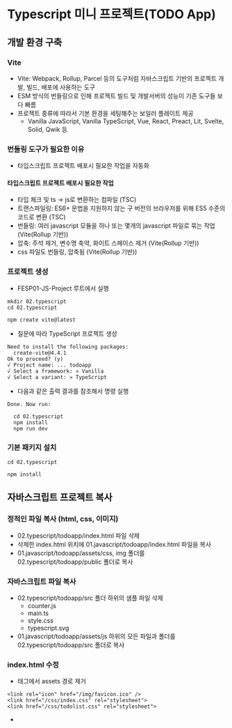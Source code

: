 # Typescript 미니 프로젝트(TODO App)

## 개발 환경 구축
### Vite
* Vite: Webpack, Rollup, Parcel 등의 도구처럼 자바스크립트 기반의 프로젝트 개발, 빌드, 배포에 사용하는 도구
* ESM 방식의 번들링으로 인해 프로젝트 빌드 및 개발서버의 성능이 기존 도구들 보다 빠름
* 프로젝트 종류에 따라서 기본 환경을 세팅해주는 보일러 플레이트 제공
  - Vanilla JavaScript, Vanilla TypeScript, Vue, React, Preact, Lit, Svelte, Solid, Qwik 등

### 번들링 도구가 필요한 이유
* 타입스크립트 프로젝트 배포시 필요한 작업을 자동화

#### 타입스크립트 프로젝트 배포시 필요한 작업
* 타입 체크 및 ts -> js로 변환하는 컴파일 (TSC)
* 트랜스파일링: ES6+ 문법을 지원하지 않는 구 버전의 브라우저를 위해 ES5 수준의 코드로 변환 (TSC)
* 번들링: 여러 javascript 모듈을 하나 또는 몇개의 javascript 파일로 묶는 작업 (Vite(Rollup 기반))
* 압축: 주석 제거, 변수명 축약, 화이트 스페이스 제거 (Vite(Rollup 기반))
* css 파일도 번들링, 압축됨 (Vite(Rollup 기반))

### 프로젝트 생성
* FESP01-JS-Project 루트에서 실행
```
mkdir 02.typescript
cd 02.typescript

npm create vite@latest
```

* 질문에 따라 TypeScript 프로젝트 생성
```
Need to install the following packages:
  create-vite@4.4.1
Ok to proceed? (y)
√ Project name: ... todoapp
√ Select a framework: » Vanilla
√ Select a variant: » TypeScript
```

* 다음과 같은 출력 결과를 참조해서 명령 실행
```
Done. Now run:

  cd 02.typescript
  npm install
  npm run dev
```

### 기본 패키지 설치
```
cd 02.typescript

npm install
```

## 자바스크립트 프로젝트 복사
### 정적인 파일 복사 (html, css, 이미지)
* 02.typescript/todoapp/index.html 파일 삭제
* 삭제한 index.html 위치에 01.javascript/todoapp/index.html 파일을 복사
* 01.javascript/todoapp/assets/css, img 폴더를 02.typescript/todoapp/public 폴더로 복사

### 자바스크립트 파일 복사
* 02.typescript/todoapp/src 폴더 하위의 샘플 파일 삭제
  - counter.js
  - main.ts
  - style.css
  - typescript.svg
* 01.javascript/todoapp/assets/js 하위의 모든 파일과 폴더를 02.typescript/todoapp/src 폴더로 복사

### index.html 수정
* <link> 태그에서 assets 경로 제거
```
<link rel="icon" href="/img/favicon.ico" />
<link href="/css/index.css" rel="stylesheet">
<link href="/css/todolist.css" rel="stylesheet">
```

* <script> 태그의 js 경로 수정
```
<script type="module" src="/src/index.ts"></script>
```

### 테스트
#### 개발 서버 실행
```
npm run dev
```
* 개발 서버 접속
  - 기본 포트는 5173으로 구동되고 해당 포트가 사용중일 경우 번호가 하나씩 증가
  - http://localhost:5173/
* HMR (Hot Module Replacement) 지원됨

#### 기능 테스트
* TODO App의 모든 기능 테스트
* 개발자 도구의 network 탭에서 css 파일이나 이미지 파일에 대해 404 에러가 발생하는 경우 경로 확인 후 수정

## 타입스크립트로 리팩토링 (공통 파일)

### tsconfig.json 파일 수정
* js 모듈 사용 가능하도록 추가
```
/* JavaScript Support */
"allowJs": true,  // js 모듈 사용 가능
```

### index.js 파일 수정
#### 파일 확장자 변경
* src/index.js -> src/index.ts로 수정

#### import 구문 수정
* 점진적으로 .js 파일을 .ts로 변경할 예정이므로 둘다 적용 가능하도록 import 구문에서 모듈의 확장자를 제거
```
import App from './App';
```
* 다른 js 파일에도 적용

#### 타입 관련 컴파일 에러 수정
```
root!.appendChild(await App());
```
#### await 에러 수정
* Top-level await 기능은 ECMAScript 2022 부터 지원되므로 하위 호환을 위해서 IIFE 패턴으로 수정
```
(async()=>{
  root!.appendChild(await App());
})();
```

### App.js 파일 수정
* App.js -> App.ts로 수정
* 컴파일 에러 수정

### Router.js 파일 수정
* Router.js -> Router.ts로 수정
* 컴파일 에러 수정

### 애플리케이션 배포
```
npm run build
```

### 배포된 애플리케이션 테스트
```
npm run preview
```

### 타입 추가
* src 폴더에 todoapp.d.ts 파일 생성
```
interface TodoItem {
  _id: number,
  title: string,
  content: string,
  done: true,
  createdAt: string,
  updatedAt: string
}

interface TodoListResponse {
  ok: number;
  items: TodoItem[],
  pagination: {
    page: number,
    limit: number,
    total: number,
    totalPages: number
  }
}

interface TodoResponse {
  ok: number;
  item: TodoItem
}
```

## 타입스크립트로 리팩토링 (기능별 파일, 드라이버만 작업)
### Todolist.js 파일 수정
* pages/list/Todolist.js -> Todolist.ts로 수정

#### axios 모듈 추가
```
import axios from 'axios';
```

#### axios 요청에 타입 추가
```
response = await axios<TodoListResponse>('http://localhost:33088/api/todolist');
```

#### 그밖의 컴파일 에러 수정

### 나머지 파일 수정
